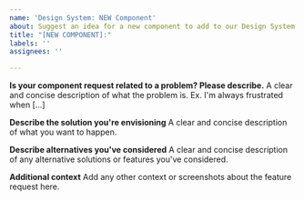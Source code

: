 ```yaml
---
name: 'Design System: NEW Component'
about: Suggest an idea for a new component to add to our Design System.
title: "[NEW COMPONENT]:"
labels: ''
assignees: ''

---
```


**Is your component request related to a problem? Please describe.**
A clear and concise description of what the problem is. Ex. I'm always frustrated when [...]

**Describe the solution you're envisioning**
A clear and concise description of what you want to happen.

**Describe alternatives you've considered**
A clear and concise description of any alternative solutions or features you've considered.

**Additional context**
Add any other context or screenshots about the feature request here.
